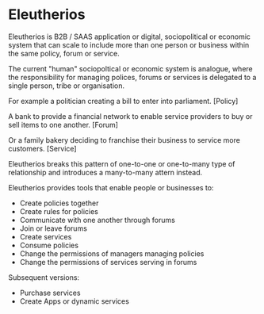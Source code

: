 # Eleutherios

Eleutherios is B2B / SAAS application or digital, sociopolitical or economic system that can scale to include more than one person or business within the same policy, forum or service.

The current "human" sociopoltical or economic system is analogue, where the responsibility for managing polices, forums or services is delegated to a single person, tribe or organisation.

For example a politician creating a bill to enter into parliament. [Policy]

A bank to provide a financial network to enable service providers to buy or sell items to one another. [Forum]

Or a family bakery deciding to franchise their business to service more customers. [Service]

Eleutherios breaks this pattern of one-to-one or one-to-many type of relationship and introduces a many-to-many attern instead.

Eleutherios provides tools that enable people or businesses to:

- Create policies together
- Create rules for policies
- Communicate with one another through forums
- Join or leave forums
- Create services
- Consume policies
- Change the permissions of managers managing policies
- Change the permissions of services serving in forums

Subsequent versions:

- Purchase services
- Create Apps or dynamic services